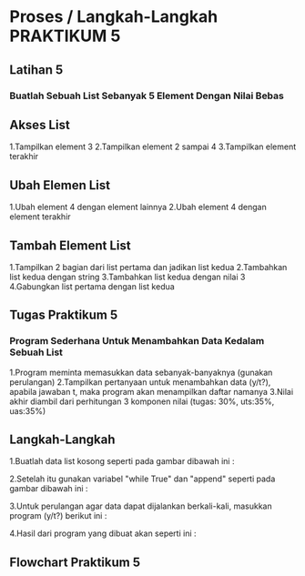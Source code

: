 # Proses / Langkah-Langkah PRAKTIKUM 5

## Latihan 5
### Buatlah Sebuah List Sebanyak 5 Element Dengan Nilai Bebas

## Akses List
1.Tampilkan element 3
2.Tampilkan element 2 sampai 4
3.Tampilkan element terakhir

## Ubah Elemen List
1.Ubah element 4 dengan element lainnya
2.Ubah element 4 dengan element terakhir


## Tambah Element List
1.Tampilkan 2 bagian dari list pertama dan jadikan list kedua 
2.Tambahkan list kedua dengan string
3.Tambahkan list kedua dengan nilai 3
4.Gabungkan list pertama dengan list kedua

## Tugas Praktikum 5
### Program Sederhana Untuk Menambahkan Data Kedalam Sebuah List
1.Program meminta memasukkan data sebanyak-banyaknya (gunakan perulangan)
2.Tampilkan pertanyaan untuk menambahkan data (y/t?), apabila jawaban t, maka program akan menampilkan daftar namanya
3.Nilai akhir diambil dari perhitungan 3 komponen nilai (tugas: 30%, uts:35%, uas:35%)

## Langkah-Langkah
1.Buatlah data list kosong seperti pada gambar dibawah ini :

2.Setelah itu gunakan variabel "while True" dan "append" seperti pada gambar dibawah ini :

3.Untuk perulangan agar data dapat dijalankan berkali-kali, masukkan program (y/t?) berikut ini :

4.Hasil dari program yang dibuat akan seperti ini :

## Flowchart Praktikum 5
